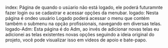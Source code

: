 index: Página de quando o usúario não está logado, ele poderá futuramnte fazer login ou se cadastrar e acessar opções da menubar.
logado: Nesta página é ondeo usuário Logado poderá acessar o menu que contém também o submenu na opção profissionais, navegando em diversas telas.
logado-Adm: Esta página é do Adm, ao invés de adicionar novas telas eu adicionei as telas existentes novas opções seguindo a ideia original do projeto, você pode visualizar isso em videos de apoio e bate-papo.
